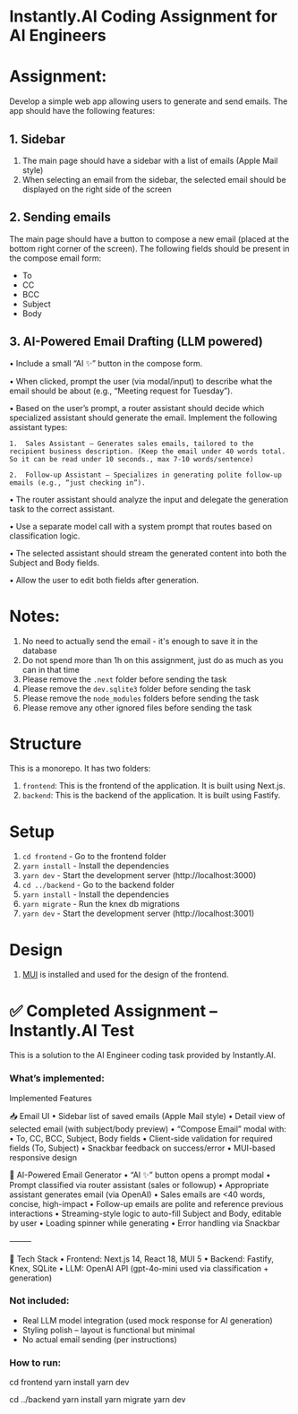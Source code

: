 # Instantly.AI Coding Assignment for AI Engineers

# Assignment:
Develop a simple web app allowing users to generate and send emails. The app should have the following features:  

## 1. Sidebar
1. The main page should have a sidebar with a list of emails (Apple Mail style)
2. When selecting an email from the sidebar, the selected email should be displayed on the right side of the screen

## 2. Sending emails
The main page should have a button to compose a new email (placed at the bottom right corner of the screen). The following fields should be present in the compose email form:
   * To
   * CC
   * BCC
   * Subject
   * Body

## 3. AI-Powered Email Drafting (LLM powered)

•	Include a small “AI ✨” button in the compose form.

•	When clicked, prompt the user (via modal/input) to describe what the email should be about (e.g., “Meeting request for Tuesday”).

•	Based on the user’s prompt, a router assistant should decide which specialized assistant should generate the email. Implement the following assistant types:

	1.	Sales Assistant – Generates sales emails, tailored to the recipient business description. (Keep the email under 40 words total. So it can be read under 10 seconds., max 7-10 words/sentence)
   
	2.	Follow-up Assistant – Specializes in generating polite follow-up emails (e.g., “just checking in”).

•	The router assistant should analyze the input and delegate the generation task to the correct assistant. 

•	Use a separate model call with a system prompt that routes based on classification logic.

•	The selected assistant should stream the generated content into both the Subject and Body fields.

•	Allow the user to edit both fields after generation.


# Notes:
1. No need to actually send the email - it's enough to save it in the database
2. Do not spend more than 1h on this assignment, just do as much as you can in that time
3. Please remove the `.next` folder before sending the task
4. Please remove the `dev.sqlite3` folder before sending the task
5. Please remove the `node_modules` folders before sending the task
6. Please remove any other ignored files before sending the task

# Structure
This is a monorepo. It has two folders:  
1. `frontend`: This is the frontend of the application. It is built using Next.js.  
2. `backend`: This is the backend of the application. It is built using Fastify.

# Setup
1. `cd frontend` - Go to the frontend folder
2. `yarn install` - Install the dependencies
3. `yarn dev` - Start the development server (http://localhost:3000)
4. `cd ../backend` - Go to the backend folder
5. `yarn install` - Install the dependencies
6. `yarn migrate` - Run the knex db migrations
7. `yarn dev` - Start the development server (http://localhost:3001)

# Design
1. [MUI](https://mui.com/) is installed and used for the design of the frontend.




# ✅ Completed Assignment – Instantly.AI Test

This is a solution to the AI Engineer coding task provided by Instantly.AI.

### What’s implemented:
 Implemented Features

📥 Email UI
	•	Sidebar list of saved emails (Apple Mail style)
	•	Detail view of selected email (with subject/body preview)
	•	“Compose Email” modal with:
	•	To, CC, BCC, Subject, Body fields
	•	Client-side validation for required fields (To, Subject)
	•	Snackbar feedback on success/error
	•	MUI-based responsive design

🤖 AI-Powered Email Generator
	•	“AI ✨” button opens a prompt modal
	•	Prompt classified via router assistant (sales or followup)
	•	Appropriate assistant generates email (via OpenAI)
	•	Sales emails are <40 words, concise, high-impact
	•	Follow-up emails are polite and reference previous interactions
	•	Streaming-style logic to auto-fill Subject and Body, editable by user
	•	Loading spinner while generating
	•	Error handling via Snackbar

⸻

🧱 Tech Stack
	•	Frontend: Next.js 14, React 18, MUI 5
	•	Backend: Fastify, Knex, SQLite
	•	LLM: OpenAI API (gpt-4o-mini used via classification + generation)

### Not included:
- Real LLM model integration (used mock response for AI generation)
- Styling polish – layout is functional but minimal
- No actual email sending (per instructions)

### How to run:
cd frontend
yarn install
yarn dev

cd ../backend
yarn install
yarn migrate
yarn dev
